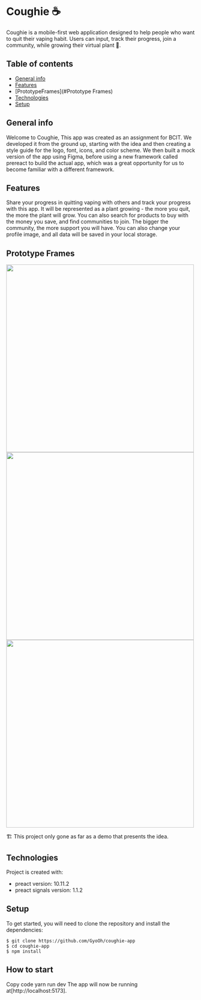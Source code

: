 # Coughie ☕

Coughie is a mobile-first web application designed to help people who want to quit their vaping habit. Users can input, track their progress, join a community, while growing their virtual plant 🌱.

## Table of contents

- [General info](#general-info)
- [Features](#featuresj)
- [PrototypeFrames](#Prototype Frames)
- [Technologies](#technologies)
- [Setup](#setup)

## General info

Welcome to Coughie, This app was created as an assignment for BCIT. We developed it from the ground up, starting with the idea and then creating a style guide for the logo, font, icons, and color scheme. We then built a mock version of the app using Figma, before using a new framework called prereact to build the actual app, which was a great opportunity for us to become familiar with a different framework.

## Features

Share your progress in quitting vaping with others and track your progress with this app.
It will be represented as a plant growing - the more you quit, the more the plant will grow.
You can also search for products to buy with the money you save, and find communities to join. The bigger the community, the more support you will have. You can also change your profile image, and all data will be saved in your local storage.

## Prototype Frames

<div>
  <img src="https://user-images.githubusercontent.com/37903573/209577989-56a17da8-0cea-4404-8f41-2e47e909bf55.png" height="500"/>
  <img src="https://user-images.githubusercontent.com/37903573/209577950-2188d194-4ab1-4637-862f-b0e65908b851.png" height="500"/>
  <img src="https://user-images.githubusercontent.com/37903573/209578030-7704c50f-4074-45b4-bb66-af43394af0ed.png" height="500"/>
</div>

🏗️
This project only gone as far as a demo that presents the idea.

## Technologies

Project is created with:

- preact version: 10.11.2
- preact signals version: 1.1.2

## Setup

To get started, you will need to clone the repository and install the dependencies:

```
$ git clone https://github.com/GyoOh/coughie-app
$ cd coughie-app
$ npm install
```

## How to start

Copy code
yarn run dev
The app will now be running at[http://localhost:5173].
